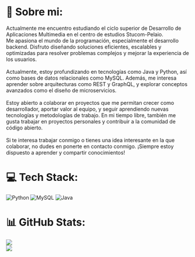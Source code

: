 # 💫 Sobre mi:
Actualmente me encuentro estudiando el ciclo superior de Desarrollo de Aplicaciones Multimedia en el centro de estudios Stucom-Pelaio.<br>Me apasiona el mundo de la programación, especialmente el desarrollo backend. Disfruto diseñando soluciones eficientes, escalables y optimizadas para resolver problemas complejos y mejorar la experiencia de los usuarios.<br><br>Actualmente, estoy profundizando en tecnologías como Java y Python, así como bases de datos relacionales como MySQL. Además, me interesa aprender sobre arquitecturas como REST y GraphQL, y explorar conceptos avanzados como el diseño de microservicios.<br><br>Estoy abierto a colaborar en proyectos que me permitan crecer como desarrollador, aportar valor al equipo, y seguir aprendiendo nuevas tecnologías y metodologías de trabajo. En mi tiempo libre, también me gusta trabajar en proyectos personales y contribuir a la comunidad de código abierto.<br><br>Si te interesa trabajar conmigo o tienes una idea interesante en la que colaborar, no dudes en ponerte en contacto conmigo. ¡Siempre estoy dispuesto a aprender y compartir conocimientos!


# 💻 Tech Stack:
![Python](https://img.shields.io/badge/python-3670A0?style=for-the-badge&logo=python&logoColor=ffdd54) ![MySQL](https://img.shields.io/badge/mysql-4479A1.svg?style=for-the-badge&logo=mysql&logoColor=white) ![Java](https://img.shields.io/badge/java-%23ED8B00.svg?style=for-the-badge&logo=openjdk&logoColor=white)
# 📊 GitHub Stats:
![](https://github-readme-stats.vercel.app/api?username=CoceraCia&theme=dracula&hide_border=false&include_all_commits=false&count_private=false)<br/>
![](https://github-readme-stats.vercel.app/api/top-langs/?username=CoceraCia&theme=dracula&hide_border=false&include_all_commits=false&count_private=false&layout=compact)

<!-- Proudly created with GPRM ( https://gprm.itsvg.in ) -->

